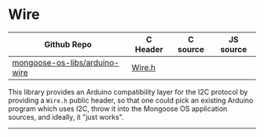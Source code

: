 # Wire
| Github Repo | C Header | C source  | JS source |
| ----------- | -------- | --------  | ----------------- |
| [mongoose-os-libs/arduino-wire](https://github.com/mongoose-os-libs/arduino-wire) | [Wire.h](https://github.com/mongoose-os-libs/arduino-wire/blob/master/include/Wire.h) | &nbsp;  | &nbsp;         |



This library provides an Arduino compatibility layer for the I2C protocol by
providing a `Wire.h` public header, so that one could pick an existing Arduino
program which uses I2C, throw it into the Mongoose OS application sources, and
ideally, it "just works".


 ----- 
